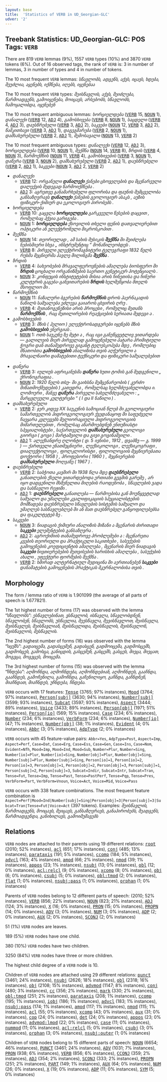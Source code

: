 ```yaml
---
layout: base
title:  'Statistics of VERB in UD_Georgian-GLC'
udver: '2'
---
```


## Treebank Statistics: UD_Georgian-GLC: POS Tags: `VERB`

There are 819 `VERB` lemmas (9%), 1557 `VERB` types (10%) and 3870 `VERB` tokens (6%).
Out of 16 observed tags, the rank of `VERB` is: 3 in number of lemmas, 3 in number of types and 4 in number of tokens.

The 10 most frequent `VERB` lemmas: <em>სწავლობს, ადგენს, აქვს, იცავს, ხდება, შეუძლია, აყენებს, იქმნება, იღებს, იყენებაა</em>

The 10 most frequent `VERB` types:  <em>შეისწავლის, აქვს, შეიძლება, წარმოადგენს, გამოიყენება, მოიცავს, არსებობს, სწავლობს, ჩამოყალიბდა, იყენებენ</em>

The 10 most frequent ambiguous lemmas: <em>ხორციელდება</em> (<tt><a href="ka_glc-pos-VERB.html">VERB</a></tt> 15, <tt><a href="ka_glc-pos-NOUN.html">NOUN</a></tt> 1), <em>დანალექი</em> (<tt><a href="ka_glc-pos-VERB.html">VERB</a></tt> 12, <tt><a href="ka_glc-pos-ADJ.html">ADJ</a></tt> 4), <em>გამოსხივება</em> (<tt><a href="ka_glc-pos-VERB.html">VERB</a></tt> 8, <tt><a href="ka_glc-pos-NOUN.html">NOUN</a></tt> 1), <em>საცდელი</em> (<tt><a href="ka_glc-pos-VERB.html">VERB</a></tt> 4, <tt><a href="ka_glc-pos-ADJ.html">ADJ</a></tt> 3), <em>დაუსწრებელი</em> (<tt><a href="ka_glc-pos-VERB.html">VERB</a></tt> 3, <tt><a href="ka_glc-pos-ADJ.html">ADJ</a></tt> 2), <em>საკვები</em> (<tt><a href="ka_glc-pos-NOUN.html">NOUN</a></tt> 12, <tt><a href="ka_glc-pos-VERB.html">VERB</a></tt> 3, <tt><a href="ka_glc-pos-ADJ.html">ADJ</a></tt> 2), <em>წამკითხავი</em> (<tt><a href="ka_glc-pos-VERB.html">VERB</a></tt> 3, <tt><a href="ka_glc-pos-ADJ.html">ADJ</a></tt> 1), <em>დაგეგმარება</em> (<tt><a href="ka_glc-pos-VERB.html">VERB</a></tt> 2, <tt><a href="ka_glc-pos-NOUN.html">NOUN</a></tt> 1), <em>დამსახურებული</em> (<tt><a href="ka_glc-pos-VERB.html">VERB</a></tt> 2, <tt><a href="ka_glc-pos-ADJ.html">ADJ</a></tt> 1), <em>შემოსავალი</em> (<tt><a href="ka_glc-pos-NOUN.html">NOUN</a></tt> 13, <tt><a href="ka_glc-pos-VERB.html">VERB</a></tt> 2)

The 10 most frequent ambiguous types:  <em>დანალექი</em> (<tt><a href="ka_glc-pos-VERB.html">VERB</a></tt> 12, <tt><a href="ka_glc-pos-ADJ.html">ADJ</a></tt> 3), <em>ხორციელდება</em> (<tt><a href="ka_glc-pos-VERB.html">VERB</a></tt> 10, <tt><a href="ka_glc-pos-NOUN.html">NOUN</a></tt> 1), <em>შექმნა</em> (<tt><a href="ka_glc-pos-NOUN.html">NOUN</a></tt> 14, <tt><a href="ka_glc-pos-VERB.html">VERB</a></tt> 8), <em>ზრდის</em> (<tt><a href="ka_glc-pos-VERB.html">VERB</a></tt> 4, <tt><a href="ka_glc-pos-NOUN.html">NOUN</a></tt> 3), <em>წარმოქმნის</em> (<tt><a href="ka_glc-pos-NOUN.html">NOUN</a></tt> 11, <tt><a href="ka_glc-pos-VERB.html">VERB</a></tt> 4), <em>გამოსხივების</em> (<tt><a href="ka_glc-pos-VERB.html">VERB</a></tt> 3, <tt><a href="ka_glc-pos-NOUN.html">NOUN</a></tt> 1), <em>დაწერა</em> (<tt><a href="ka_glc-pos-VERB.html">VERB</a></tt> 3, <tt><a href="ka_glc-pos-NOUN.html">NOUN</a></tt> 2), <em>დამსახურებული</em> (<tt><a href="ka_glc-pos-VERB.html">VERB</a></tt> 2, <tt><a href="ka_glc-pos-ADJ.html">ADJ</a></tt> 1), <em>დაუსწრებელი</em> (<tt><a href="ka_glc-pos-VERB.html">VERB</a></tt> 2, <tt><a href="ka_glc-pos-ADJ.html">ADJ</a></tt> 1), <em>საკვები</em> (<tt><a href="ka_glc-pos-NOUN.html">NOUN</a></tt> 3, <tt><a href="ka_glc-pos-ADJ.html">ADJ</a></tt> 2, <tt><a href="ka_glc-pos-VERB.html">VERB</a></tt> 2)


* <em>დანალექი</em>
  * <tt><a href="ka_glc-pos-VERB.html">VERB</a></tt> 12: <em>ორგანული <b>დანალექი</b> ქანები ცხოველების და მცენარეული დალექვის შედეგად წარმოიქმნება .</em>
  * <tt><a href="ka_glc-pos-ADJ.html">ADJ</a></tt> 3: <em>აგრეთვე განამარხებული ფლორისა და ფაუნის შემცველობა განსაზღვრავს <b>დანალექი</b> ქანების გეოლოგიურ ასაკს , აუზის ფიზიკურ-ქიმიურ და ეკოლოგიურ პირობებს .</em>
* <em>ხორციელდება</em>
  * <tt><a href="ka_glc-pos-VERB.html">VERB</a></tt> 10: <em>გაცვლა <b>ხორციელდება</b> გარკვეული წესების დაცვით , რომელსაც ჰქვია გარიგება .</em>
  * <tt><a href="ka_glc-pos-NOUN.html">NOUN</a></tt> 1: <em><b>ხორციელდება</b> ქსოვილის თხელი ფენის დათვალიერებით ოპტიკური ან ელექტრონული მიკროსკოპით .</em>
* <em>შექმნა</em>
  * <tt><a href="ka_glc-pos-NOUN.html">NOUN</a></tt> 14: <em>თეორიულად , ამ სახის მუსიკის <b>შექმნა</b> ში შეიძლება ნებისმიერი სხვა „ ინსტრუმენტიც “ მონაწილეობდეს .</em>
  * <tt><a href="ka_glc-pos-VERB.html">VERB</a></tt> 8: <em>პირველი ელექტრომაგნიტური ტელეგრაფი 1832 წელს რუსმა მეცნიერმა პავლე შილინგმა <b>შექმნა</b> .</em>
* <em>ზრდის</em>
  * <tt><a href="ka_glc-pos-VERB.html">VERB</a></tt> 4: <em>სახეობების მრავალფეროვნების ამაღლება ბიოსფერო ში <b>ზრდის</b> ცოცხალი ორგანიზმების საერთო გენეტიკურ პოტენციალს .</em>
  * <tt><a href="ka_glc-pos-NOUN.html">NOUN</a></tt> 3: <em>კონფუცის ინსტიტუტების მისია არის ჩინეთისა და ჩინური კულტურის გაგება-განვითარების <b>ზრდის</b> ხელშეწყობა მთელს მსოფლიო ში .</em>
* <em>წარმოქმნის</em>
  * <tt><a href="ka_glc-pos-NOUN.html">NOUN</a></tt> 11: <em>ნაზალური ბგერების <b>წარმოქმნის</b> დროს ჰაერნაკადის ნაწილს საშუალება ეძლევა გაიაროს ცხვირის ღრუ .</em>
  * <tt><a href="ka_glc-pos-VERB.html">VERB</a></tt> 4: <em>მეთანოგენეზისი არის პროცესი , რომელიც მეთანს <b>წარმოქმნის</b> , რაც მეთილირების რეაქციების სერიათა შედეგი ა .</em>
* <em>გამოსხივების</em>
  * <tt><a href="ka_glc-pos-VERB.html">VERB</a></tt> 3: <em>მზის ( ჰელიო ) ელექტროსადგურები იყენებს მზის <b>გამოსხივების</b> ენერგიას .</em>
  * <tt><a href="ka_glc-pos-NOUN.html">NOUN</a></tt> 1: <em>ოთხ საუკუნე ზე მეტი ა , რაც იგი განუწყვეტლივ ვითარდება — გალილეის მიერ პირველად გამოყენებული პატარა პრიმიტიული ჭოგრი დან თანამედროვე გიგანტ ტელესკოპება მდე , რომლებიც მნათობთა <b>გამოსხივების</b> ანალიზისა თვის აღჭურვილი ა მრავალნაირი დამატებითი ტექნიკური და ფიზიკური საშუალებებით .</em>
* <em>დაწერა</em>
  * <tt><a href="ka_glc-pos-VERB.html">VERB</a></tt> 3: <em>იულიუს აფრიკანუსმა <b>დაწერა</b> ხუთი ტომის გან შედგენილი „ ქრონოგრაფია .</em>
  * <tt><a href="ka_glc-pos-NOUN.html">NOUN</a></tt> 2: <em>1920 წელს თსუ- ში გაიხსნა მემცენარეობის ( კერძო მიწათმოქმედების ) კათედრა , რომელსაც ხელმძღვანელობდა ი. ლომოური , მანვე <b>დაწერა</b> პირველი სახელმძღვანელო : „ მარცვლეული კულტურები “ ( I და II ნაწილი ) .</em>
* <em>დამსახურებული</em>
  * <tt><a href="ka_glc-pos-VERB.html">VERB</a></tt> 2: <em>ჯერ კიდევ XX საუკუნის სამოციან წლებ ში გეოლოგიური სამართველოს ჰიდროგეოლოგიურ ქვედანაყოფ ში საფუძველი ჩაეყარა კვლევებს მელიორაციული ჰიდროგეოლოგიის მიმართულებით , რომელსაც აწარმოებდნენ ენთუზიასტი სპეციალისტები , საქართველოს <b>დამსახურებული</b> გეოლოგი გიორგი ( გოგი ) მარტაშვილი და გივი გოგინაშვილი .</em>
  * <tt><a href="ka_glc-pos-ADJ.html">ADJ</a></tt> 1: <em>ალექსანდრე ღლონტი ( დ. 5 ივნისი , 1912 , დვაბზუ — გ. 1999 ) — ქართველი ენათმეცნიერი , ლექსიკოლოგი , ლექსიკოგრაფი , დიალექტოლოგი , ფოლკლორისტი , ფილოლოგიის მეცნიერებათა დოქტორი ( 1958 ) , პროფესორი ( 1960 ) , მეცნიერების <b>დამსახურებული</b> მოღვაწე ( 1967 ) .</em>
* <em>დაუსწრებელი</em>
  * <tt><a href="ka_glc-pos-VERB.html">VERB</a></tt> 2: <em>საბჭოთა კავშირ ში 1938 წლა მდე <b>დაუსწრებელი</b> განათლების ქსელი ვითარდებოდა ერთიანი გეგმის გარეშე , არ იყო დადგენილი მსმენელთა მიღების რაოდენობა , სწავლების ვადა და სასწავლო რეჟიმი .</em>
  * <tt><a href="ka_glc-pos-ADJ.html">ADJ</a></tt> 1: <em><b>დაუსწრებელი</b> განათლება — წარმოებისა გან მოუწყვეტლად საშუალო და უმაღლესი კვალიფიკაციის სპეციალისტების მომზადება დაუსწრებელი სწავლების სისტემის საშუალო და უმაღლეს სასწავლებლებ ში ან მათ დაუსწრებელ განყოფილებებსა და ფაკულტეტებ ზე .</em>
* <em>საკვები</em>
  * <tt><a href="ka_glc-pos-NOUN.html">NOUN</a></tt> 3: <em>ნიადაგის ქიმიური ანალიზის მიზანი ა მცენარის ძირითადი <b>საკვები</b> ელემენტების განსაზღვრა .</em>
  * <tt><a href="ka_glc-pos-ADJ.html">ADJ</a></tt> 2: <em>აგროქიმიის თანამედროვე პრობლემები ა : მცენარეთა კვების თეორიული და პრაქტიკული საკითხები , სასუქების გამოყენების კოეფიციენტის ამაღლება , მცენარის მიერ ნიადაგის <b>საკვები</b> ნივთიერებების შეთვისების ხარისხის ამაღლება , სასუქების ახალი , ეფექტური ფორმების შექმნა .</em>
  * <tt><a href="ka_glc-pos-VERB.html">VERB</a></tt> 2: <em>ხშირად ალტერნატიულ მედიცინა ში აერთიანებენ <b>საკვები</b> დანამატების გამოყენების პრაქტიკას მკურნალობისა თვის .</em>

## Morphology

The form / lemma ratio of `VERB` is 1.901099 (the average of all parts of speech is 1.677821).

The 1st highest number of forms (17) was observed with the lemma “სწავლობს”: <em>ესწავლებინათ, ვსწავლობ, ისწავლა, სწავლობდნენ, სწავლობენ, სწავლობს, უსწავლია, შეესწავლა, შევისწავლოთ, შეისწავლა, შეისწავლეს, შეისწავლიან, შეისწავლიდა, შეისწავლის, შეისწავლონ, შეისწავლოს, შესწავლის</em>.

The 2nd highest number of forms (16) was observed with the lemma “სცემს”: <em>გადაიცემა, გადასცემენ, გადასცენ, გადმოიცემა, გადმოსცემს, გადმოსცეს, გამოსცა, განიცდის, გასცემენ, გასცემს, გასცეს, მიეცა, მიეცათ, მოგვცა, მოგვცეს, მოიცემა</em>.

The 3rd highest number of forms (15) was observed with the lemma “ჩნდება”: <em>აღმოჩნდა, აღმოჩნდება, აღმოჩნდებიან, აღმოჩნდეს, გააჩნდა, გააჩნდეს, გამოჩენილა, გამოჩნდა, გაჩენილიყო, გაჩნდა, გაჩნდნენ, მიაჩნდათ, მიაჩნდეს, უჩნდება, ჩნდება</em>.

`VERB` occurs with 17 features: <tt><a href="ka_glc-feat-Tense.html">Tense</a></tt> (3765; 97% instances), <tt><a href="ka_glc-feat-Mood.html">Mood</a></tt> (3764; 97% instances), <tt><a href="ka_glc-feat-Person-subj.html">Person[subj]</a></tt> (3630; 94% instances), <tt><a href="ka_glc-feat-Number-subj.html">Number[subj]</a></tt> (3599; 93% instances), <tt><a href="ka_glc-feat-Subcat.html">Subcat</a></tt> (3597; 93% instances), <tt><a href="ka_glc-feat-Aspect.html">Aspect</a></tt> (3444; 89% instances), <tt><a href="ka_glc-feat-Voice.html">Voice</a></tt> (3433; 89% instances), <tt><a href="ka_glc-feat-Person-obj.html">Person[obj]</a></tt> (1971; 51% instances), <tt><a href="ka_glc-feat-Person-io.html">Person[io]</a></tt> (569; 15% instances), <tt><a href="ka_glc-feat-Case.html">Case</a></tt> (234; 6% instances), <tt><a href="ka_glc-feat-Number.html">Number</a></tt> (234; 6% instances), <tt><a href="ka_glc-feat-VerbForm.html">VerbForm</a></tt> (234; 6% instances), <tt><a href="ka_glc-feat-Number-io.html">Number[io]</a></tt> (47; 1% instances), <tt><a href="ka_glc-feat-Number-obj.html">Number[obj]</a></tt> (38; 1% instances), <tt><a href="ka_glc-feat-Evident.html">Evident</a></tt> (4; 0% instances), <tt><a href="ka_glc-feat-Abbr.html">Abbr</a></tt> (3; 0% instances), <tt><a href="ka_glc-feat-AdpType.html">AdpType</a></tt> (2; 0% instances)

`VERB` occurs with 45 feature-value pairs: `Abbr=Yes`, `AdpType=Post`, `Aspect=Imp`, `Aspect=Perf`, `Case=Dat`, `Case=Erg`, `Case=Ess`, `Case=Gen`, `Case=Ins`, `Case=Nom`, `Evident=Nfh`, `Mood=Imp`, `Mood=Ind`, `Mood=Sub`, `Number=Plur`, `Number=Sing`, `Number[io]=Plur`, `Number[io]=Sing`, `Number[obj]=Plur`, `Number[obj]=Sing`, `Number[subj]=Plur`, `Number[subj]=Sing`, `Person[io]=1`, `Person[io]=2`, `Person[io]=3`, `Person[obj]=1`, `Person[obj]=2`, `Person[obj]=3`, `Person[subj]=1`, `Person[subj]=2`, `Person[subj]=3`, `Subcat=Indir`, `Subcat=Intr`, `Subcat=Tran`, `Tense=Fut`, `Tense=Imp`, `Tense=Past`, `Tense=PastPerf`, `Tense=Pqp`, `Tense=Pres`, `VerbForm=Part`, `VerbForm=Vnoun`, `Voice=Act`, `Voice=Mid`, `Voice=Pass`

`VERB` occurs with 338 feature combinations.
The most frequent feature combination is `Aspect=Perf|Mood=Ind|Number[subj]=Sing|Person[obj]=3|Person[subj]=3|Subcat=Tran|Tense=Fut|Voice=Act` (397 tokens).
Examples: <em>შეისწავლის, წარმოადგენს, მოიცავს, შეიცავს, განსაზღვრავს, განაპირობებს, შეადგენს, წარმოადგენდა, განიხილავს, გამოიმუშავებს</em>


## Relations

`VERB` nodes are attached to their parents using 19 different relations: <tt><a href="ka_glc-dep-root.html">root</a></tt> (2010; 52% instances), <tt><a href="ka_glc-dep-acl.html">acl</a></tt> (651; 17% instances), <tt><a href="ka_glc-dep-conj.html">conj</a></tt> (485; 13% instances), <tt><a href="ka_glc-dep-parataxis.html">parataxis</a></tt> (191; 5% instances), <tt><a href="ka_glc-dep-ccomp.html">ccomp</a></tt> (184; 5% instances), <tt><a href="ka_glc-dep-advcl.html">advcl</a></tt> (163; 4% instances), <tt><a href="ka_glc-dep-amod.html">amod</a></tt> (66; 2% instances), <tt><a href="ka_glc-dep-nmod.html">nmod</a></tt> (39; 1% instances), <tt><a href="ka_glc-dep-appos.html">appos</a></tt> (23; 1% instances), <tt><a href="ka_glc-dep-nsubj.html">nsubj</a></tt> (13; 0% instances), <tt><a href="ka_glc-dep-obl.html">obl</a></tt> (12; 0% instances), <tt><a href="ka_glc-dep-acl-relcl.html">acl:relcl</a></tt> (9; 0% instances), <tt><a href="ka_glc-dep-xcomp.html">xcomp</a></tt> (8; 0% instances), <tt><a href="ka_glc-dep-obj.html">obj</a></tt> (6; 0% instances), <tt><a href="ka_glc-dep-csubj.html">csubj</a></tt> (5; 0% instances), <tt><a href="ka_glc-dep-obl-tmod.html">obl:tmod</a></tt> (2; 0% instances), <tt><a href="ka_glc-dep-flat.html">flat</a></tt> (1; 0% instances), <tt><a href="ka_glc-dep-nsubj-pass.html">nsubj:pass</a></tt> (1; 0% instances), <tt><a href="ka_glc-dep-orphan.html">orphan</a></tt> (1; 0% instances)

Parents of `VERB` nodes belong to 12 different parts of speech:  (2010; 52% instances), <tt><a href="ka_glc-pos-VERB.html">VERB</a></tt> (856; 22% instances), <tt><a href="ka_glc-pos-NOUN.html">NOUN</a></tt> (823; 21% instances), <tt><a href="ka_glc-pos-ADJ.html">ADJ</a></tt> (124; 3% instances), <tt><a href="ka_glc-pos-X.html">X</a></tt> (16; 0% instances), <tt><a href="ka_glc-pos-PRON.html">PRON</a></tt> (15; 0% instances), <tt><a href="ka_glc-pos-PROPN.html">PROPN</a></tt> (14; 0% instances), <tt><a href="ka_glc-pos-ADV.html">ADV</a></tt> (3; 0% instances), <tt><a href="ka_glc-pos-NUM.html">NUM</a></tt> (3; 0% instances), <tt><a href="ka_glc-pos-ADP.html">ADP</a></tt> (2; 0% instances), <tt><a href="ka_glc-pos-AUX.html">AUX</a></tt> (2; 0% instances), <tt><a href="ka_glc-pos-SCONJ.html">SCONJ</a></tt> (2; 0% instances)

51 (1%) `VERB` nodes are leaves.

189 (5%) `VERB` nodes have one child.

380 (10%) `VERB` nodes have two children.

3250 (84%) `VERB` nodes have three or more children.

The highest child degree of a `VERB` node is 10.

Children of `VERB` nodes are attached using 29 different relations: <tt><a href="ka_glc-dep-punct.html">punct</a></tt> (3461; 24% instances), <tt><a href="ka_glc-dep-nsubj.html">nsubj</a></tt> (2626; 18% instances), <tt><a href="ka_glc-dep-obl.html">obl</a></tt> (2318; 16% instances), <tt><a href="ka_glc-dep-obj.html">obj</a></tt> (2108; 15% instances), <tt><a href="ka_glc-dep-advmod.html">advmod</a></tt> (1147; 8% instances), <tt><a href="ka_glc-dep-conj.html">conj</a></tt> (480; 3% instances), <tt><a href="ka_glc-dep-cc.html">cc</a></tt> (356; 2% instances), <tt><a href="ka_glc-dep-mark.html">mark</a></tt> (330; 2% instances), <tt><a href="ka_glc-dep-obl-tmod.html">obl:tmod</a></tt> (251; 2% instances), <tt><a href="ka_glc-dep-parataxis.html">parataxis</a></tt> (208; 1% instances), <tt><a href="ka_glc-dep-ccomp.html">ccomp</a></tt> (195; 1% instances), <tt><a href="ka_glc-dep-iobj.html">iobj</a></tt> (186; 1% instances), <tt><a href="ka_glc-dep-advcl.html">advcl</a></tt> (183; 1% instances), <tt><a href="ka_glc-dep-nsubj-pass.html">nsubj:pass</a></tt> (174; 1% instances), <tt><a href="ka_glc-dep-amod.html">amod</a></tt> (117; 1% instances), <tt><a href="ka_glc-dep-nmod.html">nmod</a></tt> (115; 1% instances), <tt><a href="ka_glc-dep-acl.html">acl</a></tt> (55; 0% instances), <tt><a href="ka_glc-dep-xcomp.html">xcomp</a></tt> (43; 0% instances), <tt><a href="ka_glc-dep-aux.html">aux</a></tt> (31; 0% instances), <tt><a href="ka_glc-dep-cop.html">cop</a></tt> (24; 0% instances), <tt><a href="ka_glc-dep-det.html">det</a></tt> (24; 0% instances), <tt><a href="ka_glc-dep-appos.html">appos</a></tt> (23; 0% instances), <tt><a href="ka_glc-dep-advmod-lmod.html">advmod:lmod</a></tt> (22; 0% instances), <tt><a href="ka_glc-dep-case.html">case</a></tt> (11; 0% instances), <tt><a href="ka_glc-dep-nummod.html">nummod</a></tt> (11; 0% instances), <tt><a href="ka_glc-dep-acl-relcl.html">acl:relcl</a></tt> (5; 0% instances), <tt><a href="ka_glc-dep-csubj.html">csubj</a></tt> (3; 0% instances), <tt><a href="ka_glc-dep-orphan.html">orphan</a></tt> (3; 0% instances), <tt><a href="ka_glc-dep-nsubj-outer.html">nsubj:outer</a></tt> (1; 0% instances)

Children of `VERB` nodes belong to 15 different parts of speech: <tt><a href="ka_glc-pos-NOUN.html">NOUN</a></tt> (6654; 46% instances), <tt><a href="ka_glc-pos-PUNCT.html">PUNCT</a></tt> (3461; 24% instances), <tt><a href="ka_glc-pos-ADV.html">ADV</a></tt> (1031; 7% instances), <tt><a href="ka_glc-pos-PRON.html">PRON</a></tt> (938; 6% instances), <tt><a href="ka_glc-pos-VERB.html">VERB</a></tt> (856; 6% instances), <tt><a href="ka_glc-pos-CCONJ.html">CCONJ</a></tt> (359; 2% instances), <tt><a href="ka_glc-pos-ADJ.html">ADJ</a></tt> (354; 2% instances), <tt><a href="ka_glc-pos-SCONJ.html">SCONJ</a></tt> (333; 2% instances), <tt><a href="ka_glc-pos-PROPN.html">PROPN</a></tt> (251; 2% instances), <tt><a href="ka_glc-pos-PART.html">PART</a></tt> (149; 1% instances), <tt><a href="ka_glc-pos-AUX.html">AUX</a></tt> (64; 0% instances), <tt><a href="ka_glc-pos-NUM.html">NUM</a></tt> (26; 0% instances), <tt><a href="ka_glc-pos-X.html">X</a></tt> (19; 0% instances), <tt><a href="ka_glc-pos-ADP.html">ADP</a></tt> (11; 0% instances), <tt><a href="ka_glc-pos-SYM.html">SYM</a></tt> (5; 0% instances)

